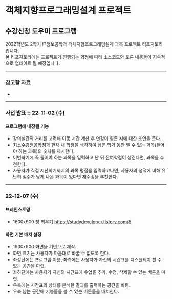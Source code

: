 객체지향프로그래밍설계 프로젝트
========================
수강신청 도우미 프로그램
------------------------

2022학년도 2학기 IT정보공학과 객체지향프로그래밍설계 과목 프로젝트 리포지토리입니다.   
본 리포지토리에는 프로젝트가 진행되는 과정에 따라 소스코드와 토론 내용들이 지속적으로 업데이트 될 예정입니다.
   
***

### 참고할 자료
* 

***

### 사전 발표 :: 22-11-02 (수)

#### 프로그램에 내장될 기능
* 강의실간의 거리를 고려해 이동 시간 계산 후 연강이 힘든 지에 대한 조언을 준다.
* 최소수강전공학점과 현재 내 학점을 생각하여 남은 학기 동안 뺄 수 있는 과목(들어야 하는 과목)의 숫자를 제시한다.
* 이번학기에 꼭 들어야 하는 과목을 입력하고 난 뒤 잔여학점이 생긴다면, 과목을 추천한다.
* 사용자가 직접 지난학기까지의 과목 평점을 입력하고나면, 사용자의 성적에 비해 유난히 점수가 낮게 나온 과목이 있다면 재수강을 추천한다.

***

### 22-12-07 (수)

#### 브레인스토밍
* 1600x900 창 띄우기 https://studydeveloper.tistory.com/5

#### 화면 기본 배치 설정
* 1600x900 화면을 기반으로 제작.
* 화면 크기는 사용자가 마음대로 바꿀 수 없도록 한다.
* 좌상단에는 프로그램 이름, 좌측에는 사용자가 자신의 시간표를 디스플레이 할 수 있는 공간을 마련.
* 좌하단에는 사용자가 자신의 시간표에 수업을 추가, 수정, 삭제할 수 있는 버튼을 마련.
* 우측에는 시간표의 상태를 분석한 결과를 출력하는 공간을 바련.
* 우측 남는 공간에 기능들을 볼 수 있는 버튼들을 배치한다.
